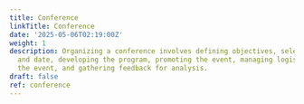 ```yaml
---
title: Conference
linkTitle: Conference
date: '2025-05-06T02:19:00Z'
weight: 1
description: Organizing a conference involves defining objectives, selecting a venue
  and date, developing the program, promoting the event, managing logistics, executing
  the event, and gathering feedback for analysis.
draft: false
ref: conference
---
```


